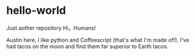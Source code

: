 # hello-world
Just aother repository
Hi，Humans!

Austin here, I like python and Coffeescript (that's what I'm made of!).
I've had tacos on the moon and find them far superior to Earth tacos.
